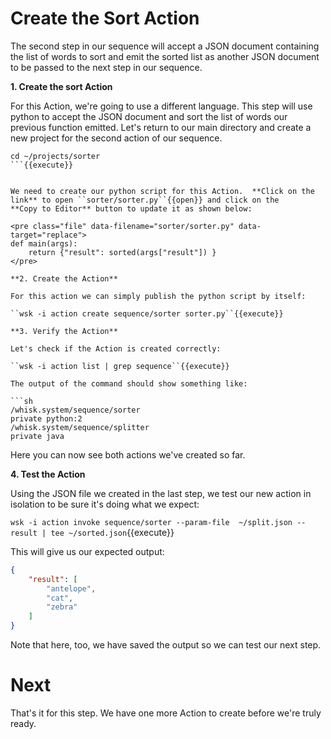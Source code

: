 # Create the Sort Action

The second step in our sequence will accept a JSON document containing the list of words to sort and emit the sorted list as 
another JSON document to be passed to the next step in our sequence.
 
 **1. Create the sort Action**
 
For this Action, we're going to use a different language.  This step will use python to accept the JSON document and sort the list 
of words our previous function emitted.  Let's return to our main directory and create a new project for the second action of our 
sequence.
 
```mkdir ~/projects/sorter
cd ~/projects/sorter
```{{execute}} 
 
 
We need to create our python script for this Action.  **Click on the link** to open ``sorter/sorter.py``{{open}} and click on the
**Copy to Editor** button to update it as shown below:
 
<pre class="file" data-filename="sorter/sorter.py" data-target="replace">
def main(args):
    return {"result": sorted(args["result"]) }
</pre>

**2. Create the Action**

For this action we can simply publish the python script by itself:

``wsk -i action create sequence/sorter sorter.py``{{execute}}

**3. Verify the Action**

Let's check if the Action is created correctly:

``wsk -i action list | grep sequence``{{execute}}

The output of the command should show something like:

```sh
/whisk.system/sequence/sorter                                          private python:2
/whisk.system/sequence/splitter                                        private java
```

Here you can now see both actions we've created so far.

**4.  Test the Action**

Using the JSON file we created in the last step, we test our new action in isolation to be sure it's doing what we expect:

``wsk -i action invoke sequence/sorter --param-file  ~/split.json --result | tee ~/sorted.json``{{execute}}

This will give us our expected output:

```json
{
    "result": [
        "antelope",
        "cat",
        "zebra"
    ]
}
```

Note that here, too, we have saved the output so we can test our next step.

# Next

That's it for this step.  We have one more Action to create before we're truly ready.
